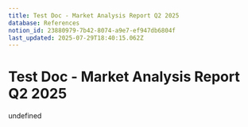 ```yaml
---
title: Test Doc - Market Analysis Report Q2 2025
database: References
notion_id: 23880979-7b42-8074-a9e7-ef947db6804f
last_updated: 2025-07-29T18:40:15.062Z
---
```


# Test Doc - Market Analysis Report Q2 2025

undefined